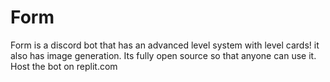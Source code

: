# Form
Form is a discord bot that has an advanced level system with level cards! it also has image generation. Its fully open source so that anyone can use it. Host the bot on replit.com
